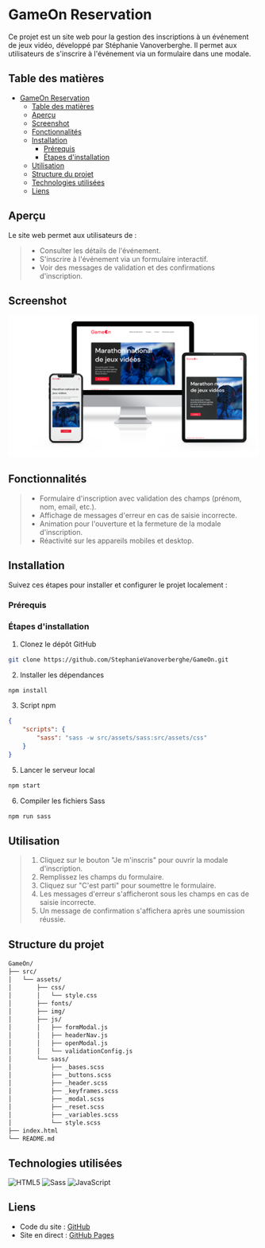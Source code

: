 # GameOn Reservation

Ce projet est un site web pour la gestion des inscriptions à un événement de jeux vidéo, développé par Stéphanie Vanoverberghe. Il permet aux utilisateurs de s'inscrire à l'événement via un formulaire dans une modale.

## Table des matières

-   [GameOn Reservation](#gameon-reservation)
    -   [Table des matières](#table-des-matières)
    -   [Aperçu](#aperçu)
    -   [Screenshot](#screenshot)
    -   [Fonctionnalités](#fonctionnalités)
    -   [Installation](#installation)
        -   [Prérequis](#prérequis)
        -   [Étapes d'installation](#étapes-dinstallation)
    -   [Utilisation](#utilisation)
    -   [Structure du projet](#structure-du-projet)
    -   [Technologies utilisées](#technologies-utilisées)
    -   [Liens](#liens)

## Aperçu

Le site web permet aux utilisateurs de :

> -   Consulter les détails de l'événement. <br>
> -   S'inscrire à l'événement via un formulaire interactif. <br>
> -   Voir des messages de validation et des confirmations d'inscription. <br>

## Screenshot

![](./src/assets/img/screenshot.png)

## Fonctionnalités

> -   Formulaire d'inscription avec validation des champs (prénom, nom, email, etc.). <br>
> -   Affichage de messages d'erreur en cas de saisie incorrecte. <br>
> -   Animation pour l'ouverture et la fermeture de la modale d'inscription. <br>
> -   Réactivité sur les appareils mobiles et desktop. <br>

## Installation

Suivez ces étapes pour installer et configurer le projet localement :

### Prérequis

### Étapes d'installation

1. Clonez le dépôt GitHub

```sh
git clone https://github.com/StephanieVanoverberghe/GameOn.git
```

2. Installer les dépendances

```sh
npm install
```

3. Script npm

```json
{
    "scripts": {
        "sass": "sass -w src/assets/sass:src/assets/css"
    }
}
```

5. Lancer le serveur local

```sh
npm start
```

6. Compiler les fichiers Sass

```sh
npm run sass
```

## Utilisation

> 1. Cliquez sur le bouton "Je m'inscris" pour ouvrir la modale d'inscription.
> 2. Remplissez les champs du formulaire.
> 3. Cliquez sur "C'est parti" pour soumettre le formulaire.
> 4. Les messages d'erreur s'afficheront sous les champs en cas de saisie incorrecte.
> 5. Un message de confirmation s'affichera après une soumission réussie.

## Structure du projet

```plaintext
GameOn/
├── src/
│   └── assets/
│       ├── css/
│       │   └── style.css
│       ├── fonts/
│       ├── img/
│       ├── js/
│       │   ├── formModal.js
│       │   ├── headerNav.js
│       │   ├── openModal.js
│       │   └── validationConfig.js
│       └── sass/
│           ├── _bases.scss
│           ├── _buttons.scss
│           ├── _header.scss
│           ├── _keyframes.scss
│           ├── _modal.scss
│           ├── _reset.scss
│           ├── _variables.scss
│           └── style.scss
├── index.html
└── README.md
```

## Technologies utilisées

![HTML5](https://img.shields.io/badge/HTML5-E34F26?style=for-the-badge&logo=html5&logoColor=white)
![Sass](https://img.shields.io/badge/Sass-CC6699?style=for-the-badge&logo=sass&logoColor=white)
![JavaScript](https://img.shields.io/badge/JavaScript-F7DF1E?style=for-the-badge&logo=javascript&logoColor=black)

## Liens

-   Code du site : [GitHub](https://github.com/stephanievanoverberghe/ocr-p4-gameon)
-   Site en direct : [GitHub Pages](https://stephanievanoverberghe.github.io/ocr-p4-gameon/)
